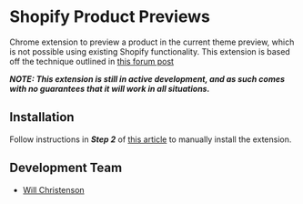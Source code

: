 # Shopify Product Previews
Chrome extension to preview a product in the current theme preview, which is not possible using existing Shopify functionality. This extension is based off the technique outlined in [this forum post](https://community.shopify.com/c/Shopify-Design/Preview-hidden-product-in-unpublished-theme/td-p/542447)

***NOTE: This extension is still in active development, and as such comes with no guarantees that it will work in all situations.***

## Installation
Follow instructions in ***Step 2*** of [this article](https://support.google.com/chrome/a/answer/2714278/create-and-publish-custom-chrome-apps-amp-extensions?hl=en#) to manually install the extension.

## Development Team
- [Will Christenson](https://github.com/MrSpecific)
